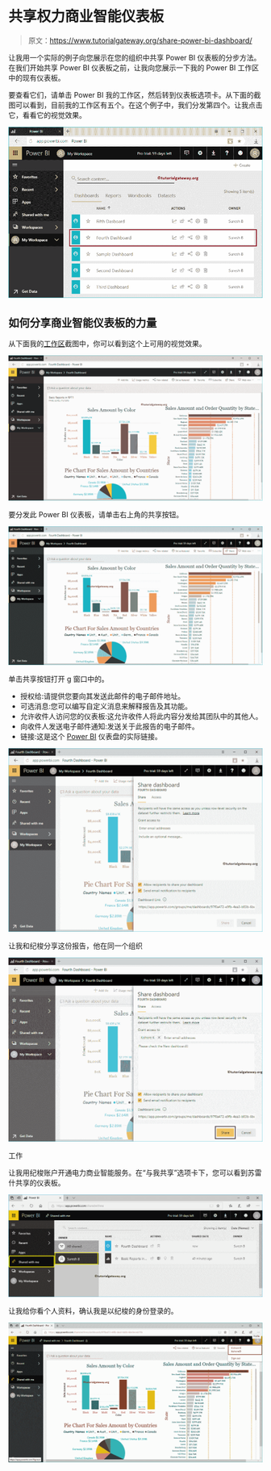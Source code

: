 # 共享权力商业智能仪表板

> 原文：<https://www.tutorialgateway.org/share-power-bi-dashboard/>

让我用一个实际的例子向您展示在您的组织中共享 Power BI 仪表板的分步方法。在我们开始共享 Power BI 仪表板之前，让我向您展示一下我的 Power BI 工作区中的现有仪表板。

要查看它们，请单击 Power BI 我的工作区，然后转到仪表板选项卡。从下面的截图可以看到，目前我的工作区有五个。在这个例子中，我们分发第四个。让我点击它，看看它的视觉效果。

![Share Power BI Dashboard 1](img/5ae1f9432d44e9c031c944087d366063.png)

## 如何分享商业智能仪表板的力量

从下面我的[工作区](https://www.tutorialgateway.org/create-power-bi-workspace/)截图中，你可以看到这个上可用的视觉效果。

![Share Power BI Dashboard 2](img/74fff2013eabc14fd79c59040510cbe0.png)

要分发此 Power BI 仪表板，请单击右上角的共享按钮。

![Share Power BI Dashboard 3](img/b7ba868865368cf5f401e2f36bf36f83.png)

单击共享按钮打开 g 窗口中的<font color="#000000">。</font>

*   授权给:请提供您要向其发送此邮件的电子邮件地址。
*   可选消息:您可以编写自定义消息来解释报告及其功能。
*   允许收件人访问您的仪表板:这允许收件人将此内容分发给其团队中的其他人。
*   向收件人发送电子邮件通知:发送关于此报告的电子邮件。
*   链接:这是这个 [Power BI](https://www.tutorialgateway.org/power-bi-tutorial/) 仪表盘的实际链接。

![Share Power BI Dashboard 4](img/1c0c225102c090325cdbc77f60567425.png)

让我和纪梭分享这份报告，他在同一个组织

![Share Power BI Dashboard 5](img/185bcb677be520340d7e7ca52221bafb.png)

工作

让我用纪梭账户开通电力商业智能服务。在“与我共享”选项卡下，您可以看到苏雷什共享的仪表板。

![Share Power BI Dashboard 6](img/dbd406e009ca49a1f6783c9dc34a18ad.png)

让我给你看个人资料，确认我是以纪梭的身份登录的。

![Share Power BI Dashboard 7](img/2db7a74c0c3022954cc1ba457b98ede0.png)